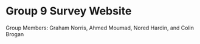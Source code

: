 # Group 9 Survey Website

Group Members: Graham Norris, Ahmed Moumad, Nored Hardin, and Colin Brogan